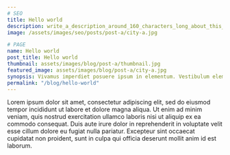 ```yaml
---
# SEO
title: Hello world
description: write_a_description_around_160_characters_long_about_this_POST
image: /assets/images/seo/posts/post-a/city-a.jpg

# PAGE
name: Hello world
post_title: Hello world
thumbnail: assets/images/blog/post-a/thumbnail.jpg
featured_image: assets/images/blog/post-a/city-a.jpg
synopsis: Vivamus imperdiet posuere ipsum in elementum. Vestibulum elementum tempor proin.
permalink: "/blog/hello-world"
---
```


Lorem ipsum dolor sit amet, consectetur adipiscing elit, sed do eiusmod tempor incididunt ut labore et dolore magna aliqua. Ut enim ad minim veniam, quis nostrud exercitation ullamco laboris nisi ut aliquip ex ea commodo consequat. Duis aute irure dolor in reprehenderit in voluptate velit esse cillum dolore eu fugiat nulla pariatur. Excepteur sint occaecat cupidatat non proident, sunt in culpa qui officia deserunt mollit anim id est laborum.